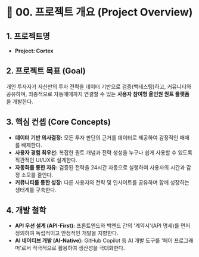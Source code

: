 # 🚀 00. 프로젝트 개요 (Project Overview)

## 1. 프로젝트명

- **Project: Cortex**

## 2. 프로젝트 목표 (Goal)

개인 투자자가 자신만의 투자 전략을 데이터 기반으로 검증(백테스팅)하고, 커뮤니티와 공유하며, 최종적으로 자동매매까지 연결할 수 있는 **사용자 참여형 올인원 퀀트 플랫폼**을 개발한다.

## 3. 핵심 컨셉 (Core Concepts)

- **데이터 기반 의사결정:** 모든 투자 판단의 근거를 데이터로 제공하여 감정적인 매매를 배제한다.
- **사용자 경험 최우선:** 복잡한 퀀트 개념과 전략 생성을 누구나 쉽게 사용할 수 있도록 직관적인 UI/UX로 설계한다.
- **자동화를 통한 자유:** 검증된 전략을 24시간 자동으로 실행하여 사용자의 시간과 감정 소모를 줄인다.
- **커뮤니티를 통한 성장:** 다른 사용자와 전략 및 인사이트를 공유하며 함께 성장하는 생태계를 구축한다.

## 4. 개발 철학

- **API 우선 설계 (API-First):** 프론트엔드와 백엔드 간의 '계약서'(API 명세)를 먼저 정의하여 독립적이고 안정적인 개발을 지향한다.
- **AI 네이티브 개발 (AI-Native):** GitHub Copilot 등 AI 개발 도구를 '페어 프로그래머'로서 적극적으로 활용하여 생산성을 극대화한다.
